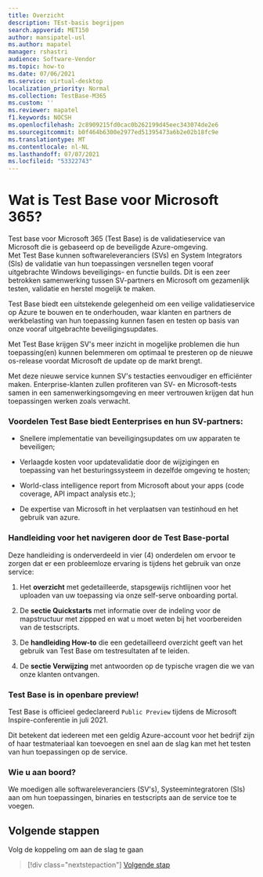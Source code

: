 ```yaml
---
title: Overzicht
description: TEst-basis begrijpen
search.appverid: MET150
author: mansipatel-usl
ms.author: mapatel
manager: rshastri
audience: Software-Vendor
ms.topic: how-to
ms.date: 07/06/2021
ms.service: virtual-desktop
localization_priority: Normal
ms.collection: TestBase-M365
ms.custom: ''
ms.reviewer: mapatel
f1.keywords: NOCSH
ms.openlocfilehash: 2c8909215fd0cac0b262199d45eec343074de2e6
ms.sourcegitcommit: b0f464b6300e2977ed51395473a6b2e02b18fc9e
ms.translationtype: MT
ms.contentlocale: nl-NL
ms.lasthandoff: 07/07/2021
ms.locfileid: "53322743"
---
```

# <a name="what-is-test-base-for-microsoft-365"></a>Wat is Test Base voor Microsoft 365? 

Test base voor Microsoft 365 (Test Base) is de validatieservice van Microsoft die is gebaseerd op de beveiligde Azure-omgeving.  
Met Test Base kunnen softwareleveranciers (SVs) en System Integrators (SIs) de validatie van hun toepassingen versnellen tegen vooraf uitgebrachte Windows beveiligings- en functie builds. Dit is een zeer betrokken samenwerking tussen SV-partners en Microsoft om gezamenlijk testen, validatie en herstel mogelijk te maken.

Test Base biedt een uitstekende gelegenheid om een veilige validatieservice op Azure te bouwen en te onderhouden, waar klanten en partners de werkbelasting van hun toepassing kunnen fasen en testen op basis van onze vooraf uitgebrachte beveiligingsupdates.

Met Test Base krijgen SV's meer inzicht in mogelijke problemen die hun toepassing(en) kunnen belemmeren om optimaal te presteren op de nieuwe os-release voordat Microsoft de update op de markt brengt.

Met deze nieuwe service kunnen SV's testacties eenvoudiger en efficiënter maken. Enterprise-klanten zullen profiteren van SV- en Microsoft-tests samen in een samenwerkingsomgeving en meer vertrouwen krijgen dat hun toepassingen werken zoals verwacht. 

### <a name="advantages-test-base-offers-eenterprises-and-their-sv-partners-include"></a>Voordelen Test Base biedt Eenterprises en hun SV-partners: 
 
  * Snellere implementatie van beveiligingsupdates om uw apparaten te beveiligen; 
 
  * Verlaagde kosten voor updatevalidatie door de wijzigingen en toepassing van het besturingssysteem in dezelfde omgeving te hosten; 
  
  * World-class intelligence report from Microsoft about your apps (code coverage, API impact analysis etc.); 
  
  * De expertise van Microsoft in het verplaatsen van testinhoud en het gebruik van azure. 


### <a name="guide-to-navigating-the-test-base-portal"></a>Handleiding voor het navigeren door de Test Base-portal

Deze handleiding is onderverdeeld in vier (4) onderdelen om ervoor te zorgen dat er een probleemloze ervaring is tijdens het gebruik van onze service:

1. Het **overzicht** met gedetailleerde, stapsgewijs richtlijnen voor het uploaden van uw toepassing via onze self-serve onboarding portal. 

2. De **sectie Quickstarts** met informatie over de indeling voor de mapstructuur met zippped en wat u moet weten bij het voorbereiden van de testscripts.

3. De **handleiding How-to** die een gedetailleerd overzicht geeft van het gebruik van Test Base om testresultaten af te leiden.

4. De **sectie Verwijzing** met antwoorden op de typische vragen die we van onze klanten ontvangen.

### <a name="test-base-is-in-public-preview"></a>Test Base is in openbare preview!

Test Base is officieel gedeclareerd ```Public Preview``` tijdens de Microsoft Inspire-conferentie in juli 2021. 

Dit betekent dat iedereen met een geldig Azure-account voor het bedrijf zijn of haar testmateriaal kan toevoegen en snel aan de slag kan met het testen van hun toepassingen op de service.

### <a name="who-should-onboard"></a>Wie u aan boord?

We moedigen alle softwareleveranciers (SV's), Systeemintegratoren (SIs) aan om hun toepassingen, binaries en testscripts aan de service toe te voegen.

## <a name="next-steps"></a>Volgende stappen

Volg de koppeling om aan de slag te gaan
> [!div class="nextstepaction"]
> [Volgende stap](createaccount.md)

